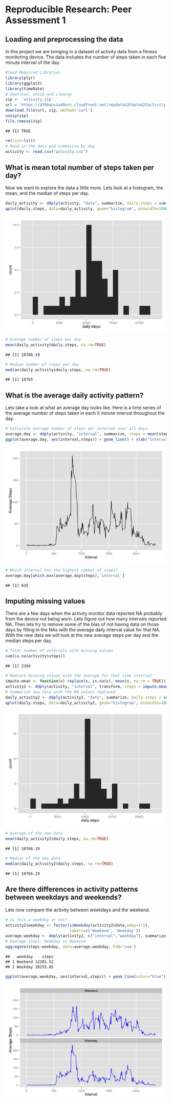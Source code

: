 # Reproducible Research: Peer Assessment 1


## Loading and preprocessing the data
In this project we are bringing in a dataset of activity data from a fitness monitoring device. The data includes the number of steps taken in each five minute interval of the day.

```r
#load Required Libraries 
library(plyr)
library(ggplot2)
library(timeDate)
# Download, unzip and cleanup
zip <- 'activity.zip'
url = 'https://d396qusza40orc.cloudfront.net/repdata%2Fdata%2Factivity.zip'
download.file(url, zip, method='curl')
unzip(zip)
file.remove(zip)
```

```
## [1] TRUE
```

```r
rm(list=ls())
# Read in the data and summarise by day
activity <- read.csv("activity.csv")
```

## What is mean total number of steps taken per day?
Now we want to explore the data a little more.  Lets look at a histogram, the mean, and the median of steps per day.

```r
daily_activity <- ddply(activity, "date", summarize, daily.steps = sum(steps))
qplot(daily.steps, data=daily_activity, geom="histogram", binwidth=1000)
```

![](PA1_template_files/figure-html/unnamed-chunk-2-1.png) 

```r
# Average number of steps per day
mean(daily_activity$daily.steps, na.rm=TRUE)
```

```
## [1] 10766.19
```

```r
# Median number of steps per day
median(daily_activity$daily.steps, na.rm=TRUE)
```

```
## [1] 10765
```

## What is the average daily activity pattern?
Lets take a look at what an average day looks like. Here is a time series of the average number of steps taken in each 5 minute interval throughout the day.


```r
# Calculate average number of steps per interval over all days.
average.day <- ddply(activity, "interval", summarize, steps = mean(steps, na.rm=TRUE))
ggplot(average.day, aes(interval,steps)) + geom_line() + xlab("Interval") +ylab("Average Steps")
```

![](PA1_template_files/figure-html/unnamed-chunk-3-1.png) 

```r
# Which interval has the highest number of steps?
average.day[which.max(average.day$steps),'interval']
```

```
## [1] 835
```

## Imputing missing values
There are a few days when the activity monitor data reported NA probably from the device not being worn. Lets figure out how many intervals reported NA. Then lets try to remove some of the bias of not having data on those days by filling in the NAs with the average daily interval value for that NA. With the new data we will look at the new average steps per day and the median steps per day.

```r
# Total number of intervals with missing values
sum(is.na(activity$steps))
```

```
## [1] 2304
```

```r
# Replace missing values with the average for that time interval
impute.mean <- function(x) replace(x, is.na(x), mean(x, na.rm = TRUE))
activity2 <- ddply(activity, "interval", transform, steps = impute.mean(steps))
# Summarize new data with the NA values replaced
daily_activity2 <- ddply(activity2, "date", summarize, daily.steps = sum(steps))
qplot(daily.steps, data=daily_activity2, geom="histogram", binwidth=1000)
```

![](PA1_template_files/figure-html/unnamed-chunk-4-1.png) 

```r
# Average of the new data
mean(daily_activity2$daily.steps, na.rm=TRUE)
```

```
## [1] 10766.19
```

```r
# Median of the new data
median(daily_activity2$daily.steps, na.rm=TRUE)
```

```
## [1] 10766.19
```

## Are there differences in activity patterns between weekdays and weekends?
Lets now compare the activity between weekdays and the weekend.


```r
# Is this a weekday or not?
activity2$weekday <- factor(isWeekday(activity2$date,wday=1:5),
                            labels=c('Weekend', 'Weekday'))
average.weekday <- ddply(activity2, c("interval","weekday"), summarize, steps = mean(steps))
# Average steps: Weekday vs Weekend
aggregate(steps~weekday, data=average.weekday, FUN='sum')
```

```
##   weekday    steps
## 1 Weekend 12201.52
## 2 Weekday 10255.85
```

```r
ggplot(average.weekday, aes(interval,steps)) + geom_line(color="blue") + xlab("Interval") +ylab("Average Steps") + facet_wrap(~weekday, nrow=2)
```

![](PA1_template_files/figure-html/unnamed-chunk-5-1.png) 
